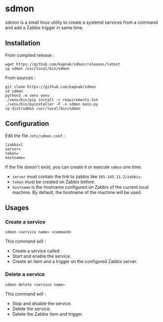 # sdmon

sdmon is a small linux utility to create a systemd services
from a command and add a Zabbix trigger in same time.

## Installation

From compiled release :
```shell
wget https://github.com/kapnak/sdmon/releases/latest
cp sdmon /usr/local/bin/sdmon
```

From sources :
```shell
git clone https://github.com/kapnak/sdmon
cd sdmon
python3 -m venv venv
./venv/bin/pip install -r requirements.txt
./venv/bin/pyinstaller -F -n sdmon main.py
cp dist/sdmon /usr/local/bin/sdmon
```


## Configuration

Edit the file `/etc/sdmon.conf` :
```shell
[zabbix]
server=
token=
hostname=
```
If the file doesn't exist, you can create it or execute `sdmon` one time.
- `server` must contain the link to zabbix like `165.145.11.2/zabbix`.
- `token` must be created on Zabbix before.
- `hostname` is the hostname configured on Zabbix of the current local machine.
By default, the hostname of the machine will be used.


## Usages

### Create a service

```shell
sdmon <service name> <command>
```

This command will :
- Create a service called <service name>.
- Start and enable the service.
- Create an item and a trigger on the configured Zabbix server.


### Delete a service

```shell
sdmon delete <service name>
```

This command will :
- Stop and disable the service.
- Delete the service.
- Delete the Zabbix item and trigger.
